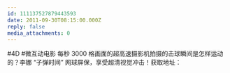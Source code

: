 ```yaml
---
id: 111137527879443593
date: 2011-09-30T08:15:00.000Z
reply: false
media_attachments: 0
---
```


#4D #微互动电影 每秒 3000 格画面的超高速摄影机拍摄的击球瞬间是怎样运动的？李娜 “子弹时间” 网球屏保，享受超清视觉冲击！获取地址： ​​​​

